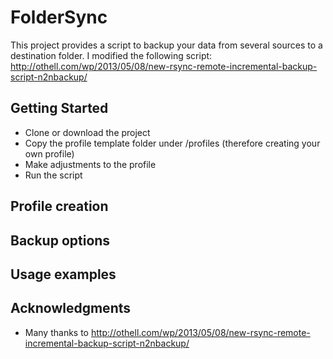 # FolderSync

This project provides a script to backup your data from several sources to a destination folder.
I modified the following script: http://othell.com/wp/2013/05/08/new-rsync-remote-incremental-backup-script-n2nbackup/

## Getting Started

* Clone or download the project
* Copy the profile template folder under /profiles (therefore creating your own profile)
* Make adjustments to the profile
* Run the script

## Profile creation

## Backup options

## Usage examples

## Acknowledgments

* Many thanks to http://othell.com/wp/2013/05/08/new-rsync-remote-incremental-backup-script-n2nbackup/
